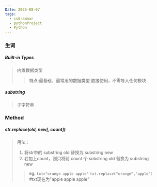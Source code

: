 ```yaml
---
Date: 2025-08-07
tags:
  - csGrammar
  - pythonProject
  - Python
---
```

### 生词

##### Built-in Types
>内置数据类型
>>特点:最基础、最常用的数据类型
>>直接使用，不需导入任何模块

##### substring
>子字符串



### Method

##### str.replace(old, new[, count])
>用法：
>1. 将str中的 substring old 替换为 substring new
>2. 若加上count，则只将前 count 个 substring old 替换为 substring new
>>eg. `txt="orange apple apple"`
>>`txt.replace("orange","apple")
>>`#txt现在为"apple apple apple"`

